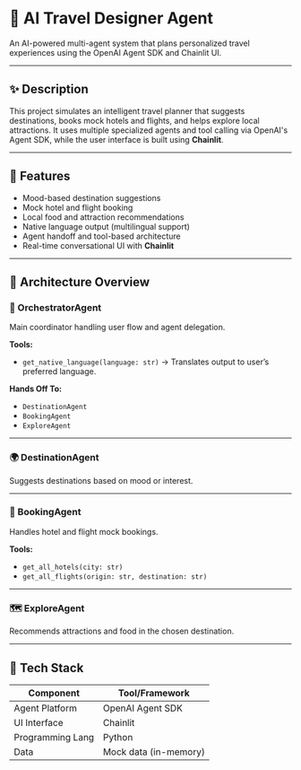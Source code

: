 # 🧳 AI Travel Designer Agent

An AI-powered multi-agent system that plans personalized travel experiences using the OpenAI Agent SDK and Chainlit UI.

---

## ✨ Description

This project simulates an intelligent travel planner that suggests destinations, books mock hotels and flights, and helps explore local attractions. It uses multiple specialized agents and tool calling via OpenAI's Agent SDK, while the user interface is built using **Chainlit**.

---

## 🚀 Features

- Mood-based destination suggestions
- Mock hotel and flight booking
- Local food and attraction recommendations
- Native language output (multilingual support)
- Agent handoff and tool-based architecture
- Real-time conversational UI with **Chainlit**

---

## 🧠 Architecture Overview

### 🧩 OrchestratorAgent
Main coordinator handling user flow and agent delegation.

**Tools:**
- `get_native_language(language: str)` → Translates output to user’s preferred language.

**Hands Off To:**
- `DestinationAgent`
- `BookingAgent`
- `ExploreAgent`

---

### 🌍 DestinationAgent
Suggests destinations based on mood or interest.

---

### 🏨 BookingAgent
Handles hotel and flight mock bookings.

**Tools:**
- `get_all_hotels(city: str)`
- `get_all_flights(origin: str, destination: str)`

---

### 🗺️ ExploreAgent
Recommends attractions and food in the chosen destination.

---

## 🧰 Tech Stack

| Component         | Tool/Framework         |
|------------------|------------------------|
| Agent Platform    | OpenAI Agent SDK       |
| UI Interface      | Chainlit               |
| Programming Lang  | Python                 |
| Data              | Mock data (in-memory)  |



